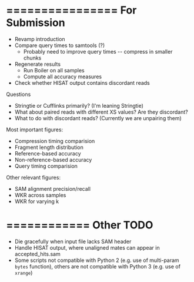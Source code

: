 ================
 For Submission
================
* Revamp introduction
* Compare query times to samtools (?)
    * Probably need to improve query times -- compress in smaller chunks
* Regenerate results
    * Run Boiler on all samples
    * Compute all accuracy measures
* Check whether HISAT output contains discordant reads

Questions
* Stringtie or Cufflinks primarily? (I'm leaning Stringtie)
* What about paired reads with different XS values? Are they discordant?
* What to do with discordant reads? (Currently we are unpairing them)


Most important figures:
* Compression timing comparision
* Fragment length distribution
* Reference-based accuracy
* Non-reference-based accuracy
* Query timing comparision

Other relevant figures:
* SAM alignment precision/recall
* WKR across samples
* WKR for varying k

============
 Other TODO
============
* Die gracefully when input file lacks SAM header
* Handle HISAT output, where unaligned mates can appear in accepted_hits.sam
* Some scripts not compatible with Python 2 (e.g. use of multi-param `bytes`
  function), others are not compatible with Python 3 (e.g. use of `xrange`)
